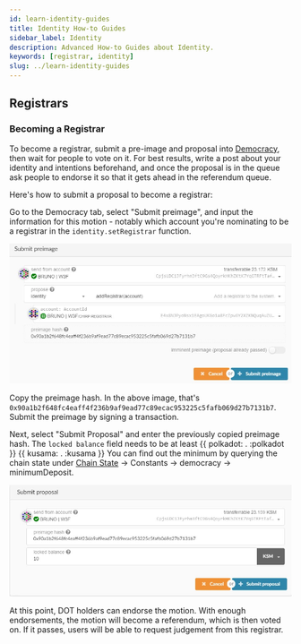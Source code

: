 ```yaml
---
id: learn-identity-guides
title: Identity How-to Guides
sidebar_label: Identity
description: Advanced How-to Guides about Identity.
keywords: [registrar, identity]
slug: ../learn-identity-guides
---
```


## Registrars

### Becoming a Registrar

To become a registrar, submit a pre-image and proposal into
[Democracy](../maintain/maintain-guides-democracy.md), then wait for people to vote on it. For best
results, write a post about your identity and intentions beforehand, and once the proposal is in the
queue ask people to endorse it so that it gets ahead in the referendum queue.

Here's how to submit a proposal to become a registrar:

Go to the Democracy tab, select "Submit preimage", and input the information for this motion -
notably which account you're nominating to be a registrar in the `identity.setRegistrar` function.

![Setting a registrar](../assets/identity/12.jpg)

Copy the preimage hash. In the above image, that's
`0x90a1b2f648fc4eaff4f236b9af9ead77c89ecac953225c5fafb069d27b7131b7`. Submit the preimage by signing
a transaction.

Next, select "Submit Proposal" and enter the previously copied preimage hash. The `locked balance`
field needs to be at least
{{ polkadot: <RPC network="polkadot" path="consts.identity.basicDeposit" defaultValue={202580000000} filter="humanReadable"/>. :polkadot }}
{{ kusama: <RPC network="kusama" path="consts.identity.basicDeposit" defaultValue={33333000000} filter="humanReadable"/>. :kusama }}
You can find out the minimum by querying the chain state under
[Chain State](https://polkadot.js.org/apps/#/chainstate) -> Constants -> democracy ->
minimumDeposit.

![Submitting a proposal](../assets/identity/13.jpg)

At this point, DOT holders can endorse the motion. With enough endorsements, the motion will become
a referendum, which is then voted on. If it passes, users will be able to request judgement from
this registrar.
